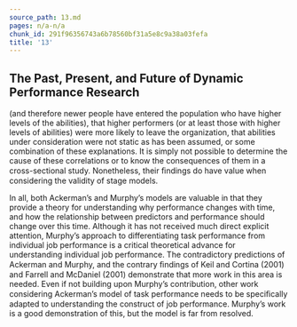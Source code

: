 ```yaml
---
source_path: 13.md
pages: n/a-n/a
chunk_id: 291f96356743a6b78560bf31a5e8c9a38a03fefa
title: '13'
---
```

## The Past, Present, and Future of Dynamic Performance Research

(and therefore newer people have entered the population who have higher levels of the abilities), that higher performers (or at least those with higher levels of abilities) were more likely to leave the organization, that abilities under consideration were not static as has been assumed, or some combination of these explanations. It is simply not possible to determine the cause of these correlations or to know the consequences of them in a cross-sectional study. Nonetheless, their ﬁndings do have value when considering the validity of stage models.

In all, both Ackerman’s and Murphy’s models are valuable in that they provide a theory for understanding why performance changes with time, and how the relationship between predictors and performance should change over this time. Although it has not received much direct explicit attention, Murphy’s approach to differentiating task performance from individual job performance is a critical theoretical advance for understanding individual job performance. The contradictory predictions of Ackerman and Murphy, and the contrary ﬁndings of Keil and Cortina (2001) and Farrell and McDaniel (2001) demonstrate that more work in this area is needed. Even if not building upon Murphy’s contribution, other work considering Ackerman’s model of task performance needs to be speciﬁcally adapted to understanding the construct of job performance. Murphy’s work is a good demonstration of this, but the model is far from resolved.

